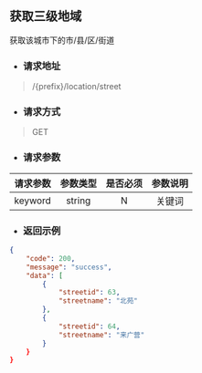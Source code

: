 ## 获取三级地域

获取该城市下的市/县/区/街道

* ### **请求地址**

> /{prefix}/location/street

* ### **请求方式**

> GET

* ### **请求参数**

| 请求参数 | 参数类型 | 是否必须 | 参数说明 |
| :---: | :---: | :---: | :---: |
| keyword | string | N | 关键词 |

* ### **返回示例**

```json
{
    "code": 200,
    "message": "success",
    "data": [
        {
            "streetid": 63,
            "streetname": "北苑"
        },
        {
            "streetid": 64,
            "streetname": "来广营"
        }
    }
}
```



